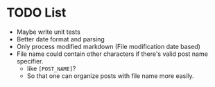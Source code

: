 # TODO List

- Maybe write unit tests
- Better date format and parsing
- Only process modified markdown (File modification date based)
- File name could contain other characters if there's valid post name specifier.
  - like `[POST_NAME]`?
  - So that one can organize posts with file name more easily.

